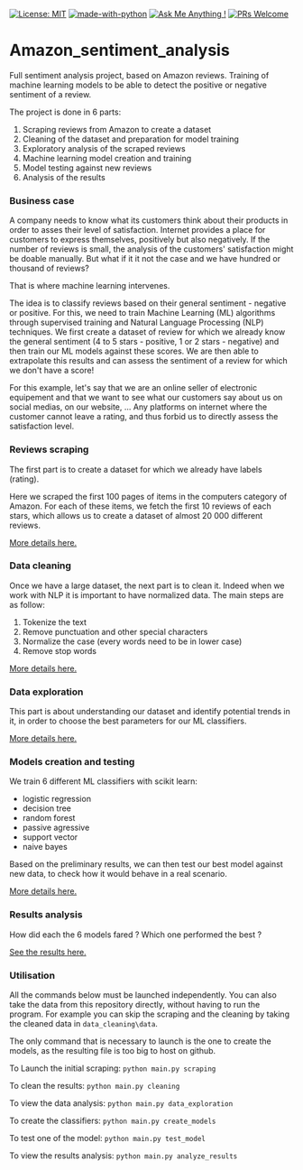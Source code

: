 [![License: MIT](https://img.shields.io/badge/License-MIT-yellow.svg)](https://opensource.org/licenses/MIT) 
[![made-with-python](https://img.shields.io/badge/Made%20with-Python-1f425f.svg)](https://www.python.org/)
[![Ask Me Anything !](https://img.shields.io/badge/Ask%20me-anything-1abc9c.svg)](mailto:merlet.pierre@outlook.com)
[![PRs Welcome](https://img.shields.io/badge/PRs-welcome-brightgreen.svg?style=flat-square)](http://makeapullrequest.com)


# Amazon_sentiment_analysis
Full sentiment analysis project, based on Amazon reviews. Training of machine learning models to be able to detect the positive or negative sentiment of a review.

The project is done in 6 parts:

1. Scraping reviews from Amazon to create a dataset
2. Cleaning of the dataset and preparation for model training
3. Exploratory analysis of the scraped reviews
4. Machine learning model creation and training
5. Model testing against new reviews
6. Analysis of the results

### Business case
A company needs to know what its customers think about their products in order to asses their level of satisfaction. Internet provides a place for customers to express themselves, positively but also negatively. If the number of reviews is small, the analysis of the customers' satisfaction might be doable manually. But what if it it not the case and we have hundred or thousand of reviews?

That is where machine learning intervenes. 

The idea is to classify reviews based on their general sentiment - negative or positive. For this, we need to train Machine Learning (ML) algorithms through supervised training and Natural Language Processing (NLP) techniques. We first create a dataset of review for which we already know the general sentiment (4 to 5 stars - positive, 1 or 2 stars - negative) and then train our ML models against these scores. We are then able to extrapolate this results and can assess the sentiment of a review for which we don't have a score!

For this example, let's say that we are an online seller of electronic equipement and that we want to see what our customers say about us on social medias, on our website, ... Any platforms on internet where the customer cannot leave a rating, and thus forbid us to directly assess the satisfaction level. 

### Reviews scraping
The first part is to create a dataset for which we already have labels (rating). 

Here we scraped the first 100 pages of items in the computers category of Amazon. For each of these items, we fetch the first 10 reviews of each stars, which allows us to create a dataset of almost 20 000 different reviews.

[More details here.](https://github.com/PierreMrt/Amazon_sentiment_analysis/tree/main/review_scraping#amazon-reviews-scraping)

### Data cleaning
Once we have a large dataset, the next part is to clean it. Indeed when we work with NLP it is important to have normalized data. The main steps are as follow:
1. Tokenize the text
2. Remove punctuation and other special characters
3. Normalize the case (every words need to be in lower case)
4. Remove stop words

[More details here.](https://github.com/PierreMrt/Amazon_sentiment_analysis/tree/main/data_cleaning#data-cleaning)

### Data exploration
This part is about understanding our dataset and identify potential trends in it, in order to choose the best parameters for our ML classifiers.

[More details here.](https://github.com/PierreMrt/Amazon_sentiment_analysis/tree/main/analysis_and_visualization#data-exploration-and-classifier-analysis)

### Models creation and testing
We train 6 different ML classifiers with scikit learn:
* logistic regression
* decision tree
* random forest
* passive agressive
* support vector
* naive bayes

Based on the preliminary results, we can then test our best model against new data, to check how it would behave in a real scenario.

[More details here.](https://github.com/PierreMrt/Amazon_sentiment_analysis/tree/main/model_creation#building-and-training-the-classifiers)

### Results analysis
How did each the 6 models fared ? Which one performed the best ?

[See the results here.](https://github.com/PierreMrt/Amazon_sentiment_analysis/tree/main/analysis_and_visualization#results-of-the-models)

### Utilisation
All the commands below must be launched independently. You can also take the data from this repository directly, without having to run the program. For example you can skip the scraping and the cleaning by taking the cleaned data in `data_cleaning\data`. 

The only command that is necessary to launch is the one to create the models, as the resulting file is too big to host on github.

To Launch the initial scraping: 
`python main.py scraping`

To clean the results:
`python main.py cleaning`

To view the data analysis:
`python main.py data_exploration`

To create the classifiers:
`python main.py create_models`

To test one of the model:
`python main.py test_model`

To view the results analysis:
`python main.py analyze_results`



